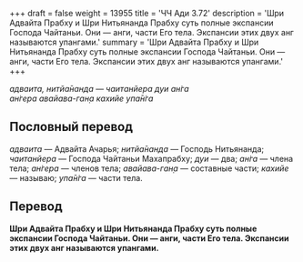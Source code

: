 +++
draft = false
weight = 13955
title = 'ЧЧ Ади 3.72'
description = 'Шри Адвайта Прабху и Шри Нитьянанда Прабху суть полные экспансии Господа Чайтаньи. Они — анги, части Его тела. Экспансии этих двух анг называются упангами.'
summary = 'Шри Адвайта Прабху и Шри Нитьянанда Прабху суть полные экспансии Господа Чайтаньи. Они — анги, части Его тела. Экспансии этих двух анг называются упангами.'
+++

_адваита, нитйа̄нанда — чаитанйера дуи ан̇га  
ан̇гера авайава-ган̣а кахийе упа̄н̇га_

## Пословный перевод

_адваита_ — Адвайта Ачарья; _нитйа̄нанда_ — Господь Нитьянанда; _чаитанйера_ — Господа Чайтаньи Махапрабху; _дуи_ — два; _ан̇га_ — члена тела; _ан̇гера_ — членов тела; _авайава_\-_ган̣а_ — составные части; _кахийе_ — называю; _упа̄н̇га_ — части тела.

## Перевод

**Шри Адвайта Прабху и Шри Нитьянанда Прабху суть полные экспансии Господа Чайтаньи. Они — анги, части Его тела. Экспансии этих двух анг называются упангами.**
